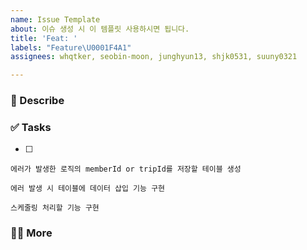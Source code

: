 ```yaml
---
name: Issue Template
about: 이슈 생성 시 이 템플릿 사용하시면 됩니다.
title: 'Feat: '
labels: "Feature\U0001F4A1"
assignees: whqtker, seobin-moon, junghyun13, shjk0531, suuny0321

---
```


### 📄 Describe

### ✅ Tasks

- [ ]  
    
    에러가 발생한 로직의 memberId or tripId를 저장할 테이블 생성
    
    에러 발생 시 테이블에 데이터 삽입 기능 구현
    
    스케줄링 처리할 기능 구현
    

### 🙋🏻 More
